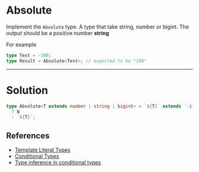 # Absolute

Implement the `Absolute` type. A type that take string, number or bigint. The output should be a positive number **string**

For example

```ts
type Test = -100;
type Result = Absolute<Test>; // expected to be "100"
```

---

# Solution

```ts
type Absolute<T extends number | string | bigint> = `${T}` extends `-${infer N}`
  ? N
  : `${T}`;
```

## References

- [Template Literal Types](https://www.typescriptlang.org/docs/handbook/release-notes/typescript-4-1.html#template-literal-types)
- [Conditional Types](https://www.typescriptlang.org/docs/handbook/advanced-types.html#conditional-types)
- [Type inference in conditional types](https://www.typescriptlang.org/docs/handbook/advanced-types.html#type-inference-in-conditional-types)
